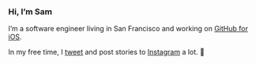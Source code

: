 ### Hi, I’m Sam

I’m a software engineer living in San Francisco and working on [GitHub for iOS](https://github.com/mobile).

In my free time, I [tweet](https://twitter.com/soffes) and post stories to [Instagram](https://instagram.com/soffes) a lot. 👋
